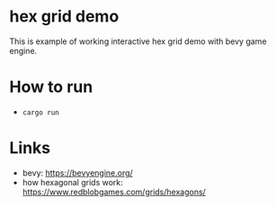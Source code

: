 # hex grid demo
This is example of working interactive hex grid demo with bevy game engine. 
# How to run
- `cargo run`
# Links
- bevy:
https://bevyengine.org/
- how hexagonal grids work: 
https://www.redblobgames.com/grids/hexagons/
